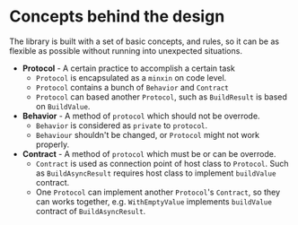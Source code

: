 # Concepts behind the design

The library is built with a set of basic concepts, and rules, so it can be as flexible as possible without running into unexpected situations.

* **Protocol** - A certain practice to accomplish a certain task
  * `Protocol` is encapsulated as a `minxin` on code level.
  * `Protocol` contains a bunch of `Behavior` and `Contract`
  * `Protocol` can based another `Protocol`, such as  `BuildResult` is based on `BuildValue`.
* **Behavior** - A method of `protocol` which should not be overrode.
  * `Behavior` is considered as `private` to `protocol`.
  * `Behaviour` shouldn't be changed, or `Protocol` might not work properly.
* **Contract** - A method of `protocol` which must be or can be overrode.
  * `Contract` is used as connection point of host class to `Protocol`. Such as `BuildAsyncResult` requires host class to implement `buildValue` contract.
  * One `Protocol` can implement another `Protocol`'s `Contract`, so they can works together, e.g. `WithEmptyValue` implements `buildValue` contract of `BuildAsyncResult`.
